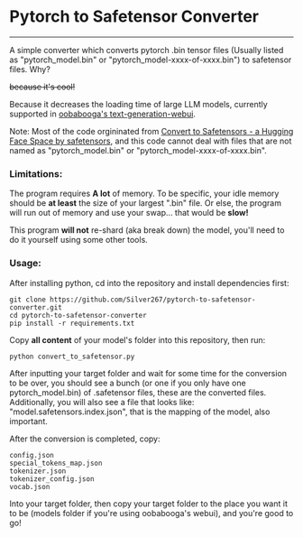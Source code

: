 # Pytorch to Safetensor Converter

---



A simple converter which converts pytorch .bin tensor files (Usually listed as "pytorch_model.bin" or "pytorch_model-xxxx-of-xxxx.bin") to safetensor files. Why? 

~~because it's cool!~~

Because it decreases the loading time of large LLM models, currently supported in [oobabooga's text-generation-webui](https://github.com/oobabooga/text-generation-webui). 

Note: Most of the code orgininated from [Convert to Safetensors - a Hugging Face Space by safetensors](https://huggingface.co/spaces/safetensors/convert), and this code cannot deal with files that are not named as "pytorch_model.bin" or "pytorch_model-xxxx-of-xxxx.bin".

### Limitations:

The program requires **A lot** of memory. To be specific, your idle memory should be **at least** the size of your largest ".bin" file. Or else, the program will run out of memory and use your swap... that would be **slow!**

This program **will not** re-shard (aka break down) the model, you'll need to do it yourself using some other tools.

### Usage:

After installing python, cd into the repository and install dependencies first:

```
git clone https://github.com/Silver267/pytorch-to-safetensor-converter.git
cd pytorch-to-safetensor-converter
pip install -r requirements.txt
```

Copy **all content** of your model's folder into this repository, then run:

```
python convert_to_safetensor.py
```

After inputting your target folder and wait for some time for the conversion to be over, you should see a bunch (or one if you only have one pytorch_model.bin) of .safetensor files, these are the converted files. Additionally, you will also see a file that looks like: "model.safetensors.index.json", that is the mapping of the model, also important.

After the conversion is completed, copy:

```
config.json
special_tokens_map.json
tokenizer.json
tokenizer_config.json
vocab.json
```

Into your target folder, then copy your target folder to the place you want it to be (models folder if you're using oobabooga's webui), and you're good to go!


